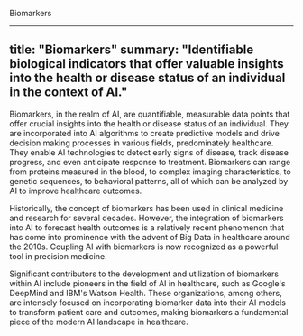 Biomarkers

---
title: "Biomarkers"
summary: "Identifiable biological indicators that offer valuable insights into the health or disease status of an individual in the context of AI."
---

Biomarkers, in the realm of AI, are quantifiable, measurable data points that offer crucial insights into the health or disease status of an individual. They are incorporated into AI algorithms to create predictive models and drive decision making processes in various fields, predominately healthcare. They enable AI technologies to detect early signs of disease, track disease progress, and even anticipate response to treatment. Biomarkers can range from proteins measured in the blood, to complex imaging characteristics, to genetic sequences, to behavioral patterns, all of which can be analyzed by AI to improve healthcare outcomes.

Historically, the concept of biomarkers has been used in clinical medicine and research for several decades. However, the integration of biomarkers into AI to forecast health outcomes is a relatively recent phenomenon that has come into prominence with the advent of Big Data in healthcare around the 2010s. Coupling AI with biomarkers is now recognized as a powerful tool in precision medicine.

Significant contributors to the development and utilization of biomarkers within AI include pioneers in the field of AI in healthcare, such as Google's DeepMind and IBM's Watson Health. These organizations, among others, are intensely focused on incorporating biomarker data into their AI models to transform patient care and outcomes, making biomarkers a fundamental piece of the modern AI landscape in healthcare.
